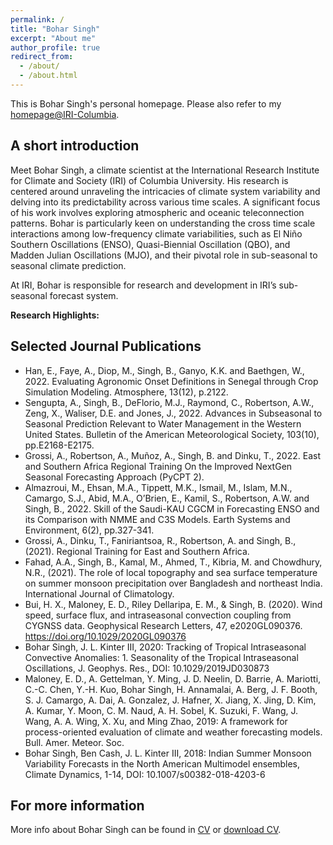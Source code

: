 ```yaml
---
permalink: /
title: "Bohar Singh"
excerpt: "About me"
author_profile: true
redirect_from: 
  - /about/
  - /about.html
---
```


This is Bohar Singh's personal homepage. Please also refer to my [homepage@IRI-Columbia](https://iri.columbia.edu/contact/staff-directory/bohar-singh/). 

## A short introduction
Meet Bohar Singh, a climate scientist at the International Research Institute for Climate and Society (IRI) of Columbia University. His research is centered around unraveling the intricacies of climate system variability and delving into its predictability  across various  time scales. A significant focus of his work involves exploring  atmospheric and oceanic teleconnection patterns. Bohar is particularly keen on understanding the cross time scale interactions among low-frequency climate variabilities, such as El Niño Southern Oscillations (ENSO), Quasi-Biennial Oscillation (QBO), and Madden Julian Oscillations (MJO), and their pivotal role in sub-seasonal to seasonal climate prediction.

At IRI, Bohar is responsible for research and development in IRI’s sub-seasonal forecast system.

<b>Research Highlights:</b>


## Selected Journal Publications
* Han, E., Faye, A., Diop, M., Singh, B., Ganyo, K.K. and Baethgen, W., 2022. Evaluating Agronomic Onset Definitions in Senegal through Crop Simulation Modeling. Atmosphere, 13(12), p.2122.
*	Sengupta, A., Singh, B., DeFlorio, M.J., Raymond, C., Robertson, A.W., Zeng, X., Waliser, D.E. and Jones, J., 2022. Advances in Subseasonal to Seasonal Prediction Relevant to Water Management in the Western United States. Bulletin of the American Meteorological Society, 103(10), pp.E2168-E2175.
*	Grossi, A., Robertson, A., Muñoz, A., Singh, B. and Dinku, T., 2022. East and Southern Africa Regional Training On the Improved NextGen Seasonal Forecasting Approach (PyCPT 2).
*	Almazroui, M., Ehsan, M.A., Tippett, M.K., Ismail, M., Islam, M.N., Camargo, S.J., Abid, M.A., O’Brien, E., Kamil, S., Robertson, A.W. and Singh, B., 2022. Skill of the Saudi-KAU CGCM in Forecasting ENSO and its Comparison with NMME and C3S Models. Earth Systems and Environment, 6(2), pp.327-341.
*	Grossi, A., Dinku, T., Faniriantsoa, R., Robertson, A. and Singh, B., (2021). Regional Training for East and Southern Africa.
*	Fahad, A.A., Singh, B., Kamal, M., Ahmed, T., Kibria, M. and Chowdhury, N.R., (2021). The role of local topography and sea surface temperature on summer monsoon precipitation over Bangladesh and northeast India. International Journal of Climatology.
*	Bui, H. X., Maloney, E. D., Riley Dellaripa, E. M., & Singh, B. (2020). Wind speed, surface flux, and intraseasonal convection coupling from CYGNSS data. Geophysical Research Letters, 47, e2020GL090376. https://doi.org/10.1029/2020GL090376
*	Bohar Singh, J. L. Kinter III, 2020: Tracking of Tropical Intraseasonal Convective Anomalies: 1. Seasonality of the Tropical Intraseasonal Oscillations, J. Geophys. Res., DOI: 10.1029/2019JD030873
*	Maloney, E. D., A. Gettelman, Y. Ming, J. D. Neelin, D. Barrie, A. Mariotti, C.-C. Chen, Y.-H. Kuo, Bohar Singh, H. Annamalai, A. Berg, J. F. Booth, S. J. Camargo, A. Dai, A. Gonzalez, J. Hafner, X. Jiang, X. Jing, D. Kim, A. Kumar, Y. Moon, C. M. Naud, A. H. Sobel, K. Suzuki, F. Wang, J. Wang, A. A. Wing, X. Xu, and Ming Zhao, 2019: A framework for process-oriented evaluation of climate and weather forecasting models. Bull. Amer. Meteor. Soc.
*	Bohar Singh, Ben Cash, J. L. Kinter III, 2018: Indian Summer Monsoon Variability Forecasts in the North American Multimodel ensembles, Climate Dynamics, 1-14, DOI: 10.1007/s00382-018-4203-6

## For more information
More info about Bohar Singh can be found in [CV](https://singh-bohar.github.io/cv/) or [download CV](http://singh-bohar.github.io/files/BOHAR_SINGH_CV.pdf).